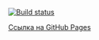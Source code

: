 [![Build status](https://ci.appveyor.com/api/projects/status/lbtdum04qwax97by?svg=true)](https://ci.appveyor.com/project/VladimirFilippov555/ahj-homework8-anim)


[Сcылка на GitHub Pages](https://vladimirfilippov555.github.io/ahj-homework8-anim/)



